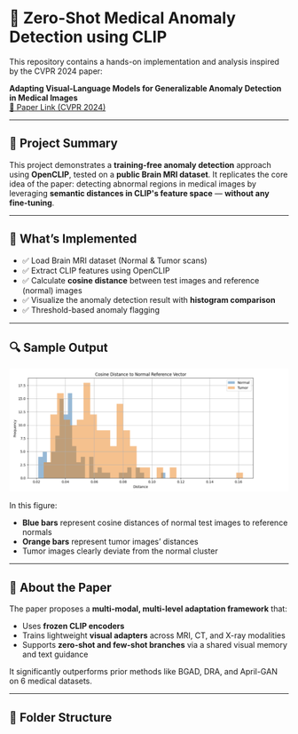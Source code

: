 # 🧠 Zero-Shot Medical Anomaly Detection using CLIP

This repository contains a hands-on implementation and analysis inspired by the CVPR 2024 paper:

**Adapting Visual-Language Models for Generalizable Anomaly Detection in Medical Images**  
[📄 Paper Link (CVPR 2024)](https://arxiv.org/abs/2403.12570)

---

## 📌 Project Summary

This project demonstrates a **training-free anomaly detection** approach using **OpenCLIP**, tested on a **public Brain MRI dataset**. It replicates the core idea of the paper: detecting abnormal regions in medical images by leveraging **semantic distances in CLIP's feature space** — **without any fine-tuning**.

---

## 🧪 What’s Implemented

- ✅ Load Brain MRI dataset (Normal & Tumor scans)
- ✅ Extract CLIP features using OpenCLIP
- ✅ Calculate **cosine distance** between test images and reference (normal) images
- ✅ Visualize the anomaly detection result with **histogram comparison**
- ✅ Threshold-based anomaly flagging

---

## 🔍 Sample Output

![Anomaly Detection Histogram](https://github.com/robin7782/Anomaly_detection/blob/main/Result_output.png?raw=true)

In this figure:
- **Blue bars** represent cosine distances of normal test images to reference normals
- **Orange bars** represent tumor images’ distances
- Tumor images clearly deviate from the normal cluster

---

## 🧠 About the Paper

The paper proposes a **multi-modal, multi-level adaptation framework** that:

- Uses **frozen CLIP encoders**
- Trains lightweight **visual adapters** across MRI, CT, and X-ray modalities
- Supports **zero-shot and few-shot branches** via a shared visual memory and text guidance

It significantly outperforms prior methods like BGAD, DRA, and April-GAN on 6 medical datasets.

---

## 📁 Folder Structure

